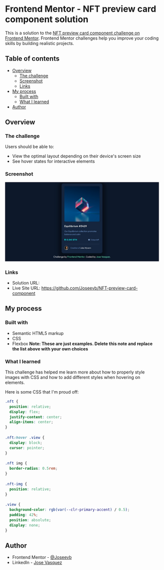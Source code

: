 # Frontend Mentor - NFT preview card component solution

This is a solution to the [NFT preview card component challenge on Frontend Mentor](https://www.frontendmentor.io/challenges/nft-preview-card-component-SbdUL_w0U). Frontend Mentor challenges help you improve your coding skills by building realistic projects.

## Table of contents

- [Overview](#overview)
  - [The challenge](#the-challenge)
  - [Screenshot](#screenshot)
  - [Links](#links)
- [My process](#my-process)
  - [Built with](#built-with)
  - [What I learned](#what-i-learned)
- [Author](#author)

## Overview

### The challenge

Users should be able to:

- View the optimal layout depending on their device's screen size
- See hover states for interactive elements

### Screenshot

![](/screenshot.jpeg)

### Links

- Solution URL:
- Live Site URL: https://github.com/Joseevb/NFT-preview-card-component

## My process

### Built with

- Semantic HTML5 markup
- CSS
- Flexbox
  **Note: These are just examples. Delete this note and replace the list above with your own choices**

### What I learned

This challenge has helped me learn more about how to properly style images with CSS and how to add different styles when hovering on elements.

Here is some CSS that I'm proud off:

```css
.nft {
  position: relative;
  display: flex;
  justify-content: center;
  align-items: center;
}

.nft:hover .view {
  display: block;
  cursor: pointer;
}

.nft img {
  border-radius: 0.5rem;
}

.nft-img {
  position: relative;
}

.view {
  background-color: rgb(var(--clr-primary-accent) / 0.5);
  padding: 42%;
  position: absolute;
  display: none;
}
```

## Author

- Frontend Mentor - [@Joseevb](https://www.frontendmentor.io/profile/Joseevb)
- LinkedIn - [Jose Vasquez](https://www.linkedin.com/in/jose-vasquez-874a05153/)
